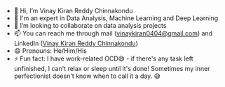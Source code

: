 - 👋 Hi, I’m Vinay Kiran Reddy Chinnakondu
- 🌱 I'm an expert in Data Analysis, Machine Learning and Deep Learning
- 💞️ I’m looking to collaborate on data analysis projects
- 📫 You can reach me through mail (vinaykiran0404@gmail.com) and LinkedIn ([Vinay Kiran Reddy Chinnakondu](https://www.linkedin.com/in/vinay1819/))
- 😄 Pronouns: He/Him/His
- ⚡ Fun fact: I have work-related OCD😅 - if there's any task left unfinished, I can't relax or sleep until it's done! Sometimes my inner perfectionist doesn't know when to call it a day. 😅

<!---
Vinaykiran1819/Vinaykiran1819 is a ✨ special ✨ repository because its `README.md` (this file) appears on your GitHub profile.
You can click the Preview link to take a look at your changes.
--->
